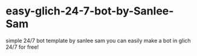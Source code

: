 # easy-glich-24-7-bot-by-Sanlee-Sam
simple 24/7 bot template by sanlee sam
you can easily make a bot in glich 24/7 for free! 

